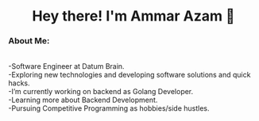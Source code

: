 <h1 align="center">Hey there! I'm Ammar Azam 👋 </h1>
<h3> About Me: </h3><br>
-Software Engineer at Datum Brain.<br>
-Exploring new technologies and developing software solutions and quick hacks.<br>
-I’m currently working on backend as Golang Developer.<br>
-Learning more about Backend Development.<br>
-Pursuing Competitive Programming as hobbies/side hustles. <br>

<!--
**Ammar022/Ammar022** is a ✨ _special_ ✨ repository because its `README.md` (this file) appears on your GitHub profile.

Here are some ideas to get you started:

- 🔭 I’m currently working on ...
- 🌱 I’m currently learning ...
- 👯 I’m looking to collaborate on ...
- 🤔 I’m looking for help with ...
- 💬 Ask me about ...
- 📫 How to reach me: ...
- 😄 Pronouns: ...
- ⚡ Fun fact: ...
-->
